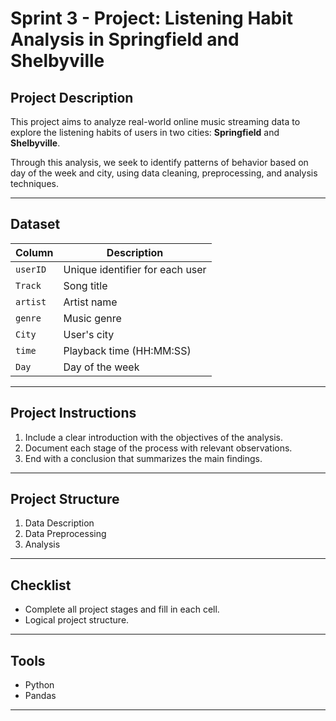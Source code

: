 # Sprint 3 - Project: Listening Habit Analysis in Springfield and Shelbyville

## Project Description

This project aims to analyze real-world online music streaming data to explore the listening habits of users in two cities: **Springfield** and **Shelbyville**.

Through this analysis, we seek to identify patterns of behavior based on day of the week and city, using data cleaning, preprocessing, and analysis techniques.

---

## Dataset

| Column | Description |
|-----------|-------------|
| `userID` | Unique identifier for each user |
| `Track` | Song title |
| `artist` | Artist name |
| `genre` | Music genre |
| `City` | User's city |
| `time` | Playback time (HH:MM:SS) |
| `Day` | Day of the week |

---

## Project Instructions

1. Include a clear introduction with the objectives of the analysis.
2. Document each stage of the process with relevant observations.
3. End with a conclusion that summarizes the main findings.

---

## Project Structure

1. Data Description
2. Data Preprocessing
3. Analysis

---

## Checklist

- Complete all project stages and fill in each cell.
- Logical project structure.

---

## Tools

- Python
- Pandas

---
